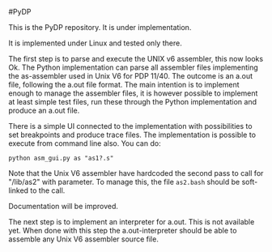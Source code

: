 #PyDP

This is the PyDP repository. It is under implementation.

It is implemented under Linux and tested only there.

The first step is to parse and execute the UNIX v6 assembler, this now looks Ok.
The Python implementation can parse all assembler files implementing the as-assembler
used in Unix V6 for PDP 11/40. The outcome is an a.out file, following the a.out file
format. The main intention is to implement enough to manage the assembler files, 
it is however possible to implement at least simple test files, run these through 
the Python implementation and produce an a.out file.

There is a simple UI connected to the implementation with possibilities to set 
breakpoints and produce trace files. The implementation is possible to execute from
command line also. You can do:

    python asm_gui.py as "as1?.s"

Note that the Unix V6 assembler have hardcoded the second pass to call for "/lib/as2"
with parameter. To manage this, the file `as2.bash` should be soft-linked to the call.

Documentation will be improved.

The next step is to implement an interpreter for a.out. This is not available yet.
When done with this step the a.out-interpreter should be able to assemble any Unix V6 
assembler source file.